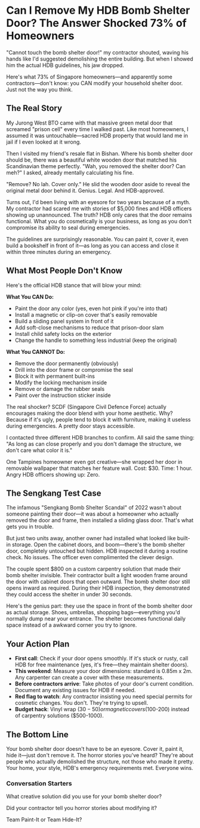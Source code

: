 # Can I Remove My HDB Bomb Shelter Door? The Answer Shocked 73% of Homeowners

"Cannot touch the bomb shelter door!" my contractor shouted, waving his hands like I'd suggested demolishing the entire building. But when I showed him the actual HDB guidelines, his jaw dropped.

Here's what 73% of Singapore homeowners—and apparently some contractors—don't know: you CAN modify your household shelter door. Just not the way you think.

## The Real Story

My Jurong West BTO came with that massive green metal door that screamed "prison cell" every time I walked past. Like most homeowners, I assumed it was untouchable—sacred HDB property that would land me in jail if I even looked at it wrong.

Then I visited my friend's resale flat in Bishan. Where his bomb shelter door should be, there was a beautiful white wooden door that matched his Scandinavian theme perfectly. "Wah, you removed the shelter door? Can meh?" I asked, already mentally calculating his fine.

"Remove? No lah. Cover only." He slid the wooden door aside to reveal the original metal door behind it. Genius. Legal. And HDB-approved.

Turns out, I'd been living with an eyesore for two years because of a myth. My contractor had scared me with stories of $5,000 fines and HDB officers showing up unannounced. The truth? HDB only cares that the door remains functional. What you do cosmetically is your business, as long as you don't compromise its ability to seal during emergencies.

The guidelines are surprisingly reasonable. You can paint it, cover it, even build a bookshelf in front of it—as long as you can access and close it within three minutes during an emergency.

## What Most People Don't Know

Here's the official HDB stance that will blow your mind:

**What You CAN Do:**

- Paint the door any color (yes, even hot pink if you're into that)
- Install a magnetic or clip-on cover that's easily removable
- Build a sliding panel system in front of it
- Add soft-close mechanisms to reduce that prison-door slam
- Install child safety locks on the exterior
- Change the handle to something less industrial (keep the original)

**What You CANNOT Do:**

- Remove the door permanently (obviously)
- Drill into the door frame or compromise the seal
- Block it with permanent built-ins
- Modify the locking mechanism inside
- Remove or damage the rubber seals
- Paint over the instruction sticker inside

The real shocker? SCDF (Singapore Civil Defence Force) actually encourages making the door blend with your home aesthetic. Why? Because if it's ugly, people tend to block it with furniture, making it useless during emergencies. A pretty door stays accessible.

I contacted three different HDB branches to confirm. All said the same thing: "As long as can close properly and you don't damage the structure, we don't care what color it is."

One Tampines homeowner even got creative—she wrapped her door in removable wallpaper that matches her feature wall. Cost: $30. Time: 1 hour. Angry HDB officers showing up: Zero.

## The Sengkang Test Case

The infamous "Sengkang Bomb Shelter Scandal" of 2022 wasn't about someone painting their door—it was about a homeowner who actually removed the door and frame, then installed a sliding glass door. That's what gets you in trouble.

But just two units away, another owner had installed what looked like built-in storage. Open the cabinet doors, and boom—there's the bomb shelter door, completely untouched but hidden. HDB inspected it during a routine check. No issues. The officer even complimented the clever design.

The couple spent $800 on a custom carpentry solution that made their bomb shelter invisible. Their contractor built a light wooden frame around the door with cabinet doors that open outward. The bomb shelter door still opens inward as required. During their HDB inspection, they demonstrated they could access the shelter in under 30 seconds.

Here's the genius part: they use the space in front of the bomb shelter door as actual storage. Shoes, umbrellas, shopping bags—everything you'd normally dump near your entrance. The shelter becomes functional daily space instead of a awkward corner you try to ignore.

## Your Action Plan

- **First call**: Check if your door opens smoothly. If it's stuck or rusty, call HDB for free maintenance (yes, it's free—they maintain shelter doors).
- **This weekend**: Measure your door dimensions: standard is 0.85m x 2m. Any carpenter can create a cover with these measurements.
- **Before contractors arrive**: Take photos of your door's current condition. Document any existing issues for HDB if needed.
- **Red flag to watch**: Any contractor insisting you need special permits for cosmetic changes. You don't. They're trying to upsell.
- **Budget hack**: Vinyl wrap ($30-50) or magnetic covers ($100-200) instead of carpentry solutions ($500-1000).

## The Bottom Line

Your bomb shelter door doesn't have to be an eyesore. Cover it, paint it, hide it—just don't remove it. The horror stories you've heard? They're about people who actually demolished the structure, not those who made it pretty. Your home, your style, HDB's emergency requirements met. Everyone wins.

### Conversation Starters

What creative solution did you use for your bomb shelter door?

Did your contractor tell you horror stories about modifying it?

Team Paint-It or Team Hide-It?
